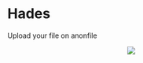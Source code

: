 # Hades


Upload your file on anonfile


<center>
	<p align="middle">
<img src="https://c.tenor.com/3vtlfwzemFwAAAAC/silently-judging-sarcasm.gif" data-canonical-src="https://i.imgur.com/i3r2p1b.gif?noredirect" style="max-width: 100%;">
<p align="middle">
